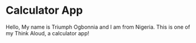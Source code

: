 # Calculator App
Hello, My name is Triumph Ogbonnia and I am from Nigeria. This is one of my Think Aloud, a calculator app!
